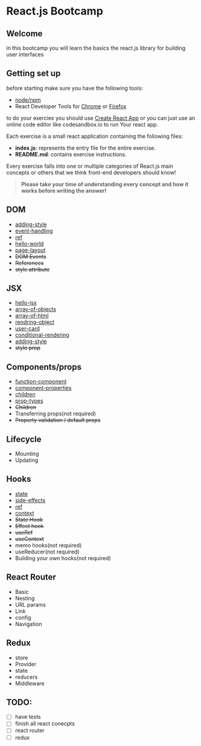 # React.js Bootcamp

## Welcome
in this bootcamp you will learn the basics the react.js library for building user interfaces

## Getting set up
before starting make sure you have the following tools:
 - [node/npm](https://nodejs.org/en/)
 - React Developer Tools for [Chrome](https://chrome.google.com/webstore/detail/react-developer-tools/fmkadmapgofadopljbjfkapdkoienihi?hl=en) or [Firefox](https://addons.mozilla.org/en-US/firefox/addon/react-devtools/)

to do your exercies you should use [Create React App](https://reactjs.org/docs/create-a-new-react-app.html) or you can just use an online code editor like codesandbox.io to run Your react app.

Each exercise is a small react application containing the following files:

- **index.js**: represents the entry file for the entire exercise.
- **README.md**: contains exercise instructions.

Every exercise falls into one or multiple categories of React.js main concepts or others that we think front-end developers should know!

> **Please take your time of understanding every concept and how it works before writing the answer!**


## DOM
- [adding-style](https://github.com/adouz/react-bootcamp/tree/main/adding-style)
- [event-handling](https://github.com/adouz/react-bootcamp/tree/main/event-handling)
- [ref](https://github.com/adouz/react-bootcamp/tree/main/ref)
- [hello-world](https://github.com/adouz/react-bootcamp/tree/main/hello-world)
- [page-layout](https://github.com/adouz/react-bootcamp/tree/main/page-layout)
- <s>DOM Events</s>
- <s>References</s>
- <s>style attribute</s>

## JSX
- [hello-jsx](https://github.com/adouz/react-bootcamp/tree/main/hello-jsx)
- [array-of-objects](https://github.com/adouz/react-bootcamp/tree/main/array-of-objects)
- [array-of-html](https://github.com/adouz/react-bootcamp/tree/main/array-of-html)
- [rendring-object](https://github.com/adouz/react-bootcamp/tree/main/rendring-object)
- [user-card](https://github.com/adouz/react-bootcamp/tree/main/user-card)
- [conditional-rendering](https://github.com/adouz/react-bootcamp/tree/main/conditional-rendering)
- [adding-style](https://github.com/adouz/react-bootcamp/tree/main/adding-style)
- <s>style prop</s>

## Components/props
- [function-component](https://github.com/adouz/react-bootcamp/tree/main/function-component)
- [component-properties](https://github.com/adouz/react-bootcamp/tree/main/component-properties)
- [children](https://github.com/adouz/react-bootcamp/tree/main/children)
- [prop-types](https://github.com/adouz/react-bootcamp/tree/main/prop-types)
- <s>Children</s>
- Transferring props(not required)
- <s>Property validation / default props</s>

## Lifecycle
- Mounting
- Updating

## Hooks
- [state](https://github.com/adouz/react-bootcamp/tree/main/state)
- [side-effects](https://github.com/adouz/react-bootcamp/tree/main/side-effects)
- [ref](https://github.com/adouz/react-bootcamp/tree/main/ref)
- [context](https://github.com/adouz/react-bootcamp/tree/main/context)
- <s>State Hook</s>
- <s>Effect hook</s>
- <s>useRef</s>
- <s>useContext</s>
- memo hooks(not required)
- useReducer(not required)
- Building your own hooks(not required)

## React Router
- Basic
- Nesting
- URL params
- Link
- config
- Navigation

## Redux
- store
- Provider
- state
- reducers
- Middleware

## TODO:
- [ ] have tests
- [ ] finish all react conecpts
- [ ] react router
- [ ] redux
